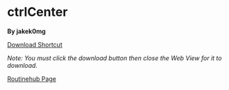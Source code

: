 # ctrlCenter

**By jakek0mg**

[Download Shortcut](https://www.icloud.com/shortcuts/0b2ba1854116424d91334215698f99fd)

*Note: You must click the download button then close the Web View for it to download.*

[Routinehub Page](https://routinehub.co/shortcut/12349/)
